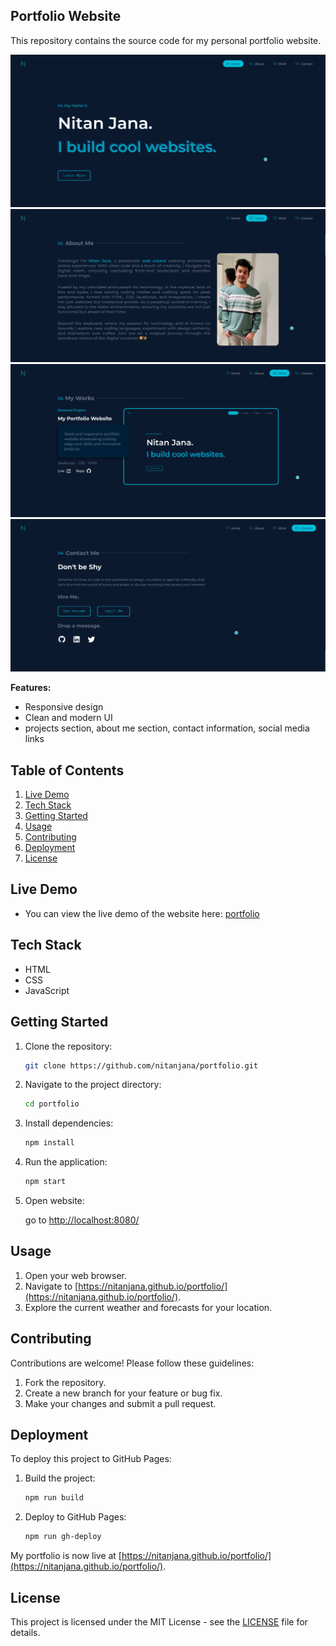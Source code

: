 ## Portfolio Website

This repository contains the source code for my personal portfolio website.

![Home section](screenshots/home.png)
![About Me section](screenshots/about.png)
![Works section](screenshots/works.png)
![Contact section](screenshots/contact.png)

**Features:**

- Responsive design
- Clean and modern UI
- projects section, about me section, contact information, social media links

## Table of Contents

1. [Live Demo](#live-demo)
2. [Tech Stack](#tech-stack)
3. [Getting Started](#getting-started)
4. [Usage](#usage)
5. [Contributing](#contributing)
6. [Deployment](#deployment)
7. [License](#license)

## Live Demo

- You can view the live demo of the website here: [portfolio](https://nitanjana.github.io/portfolio/)

## Tech Stack

- HTML
- CSS
- JavaScript

## Getting Started

1. Clone the repository:

   ```bash
   git clone https://github.com/nitanjana/portfolio.git
   ```

2. Navigate to the project directory:

   ```bash
   cd portfolio
   ```

3. Install dependencies:

   ```bash
   npm install
   ```

4. Run the application:

   ```bash
   npm start
   ```

5. Open website:

   go to [http://localhost:8080/](http://localhost:8080/)

## Usage

1. Open your web browser.
2. Navigate to [https://nitanjana.github.io/portfolio/](https://nitanjana.github.io/portfolio/).
3. Explore the current weather and forecasts for your location.

## Contributing

Contributions are welcome! Please follow these guidelines:

1. Fork the repository.
2. Create a new branch for your feature or bug fix.
3. Make your changes and submit a pull request.

## Deployment

To deploy this project to GitHub Pages:

1. Build the project:

   ```bash
   npm run build
   ```

2. Deploy to GitHub Pages:

   ```bash
   npm run gh-deploy
   ```

My portfolio is now live at [https://nitanjana.github.io/portfolio/](https://nitanjana.github.io/portfolio/).

## License

This project is licensed under the MIT License - see the [LICENSE](LICENSE) file for details.
